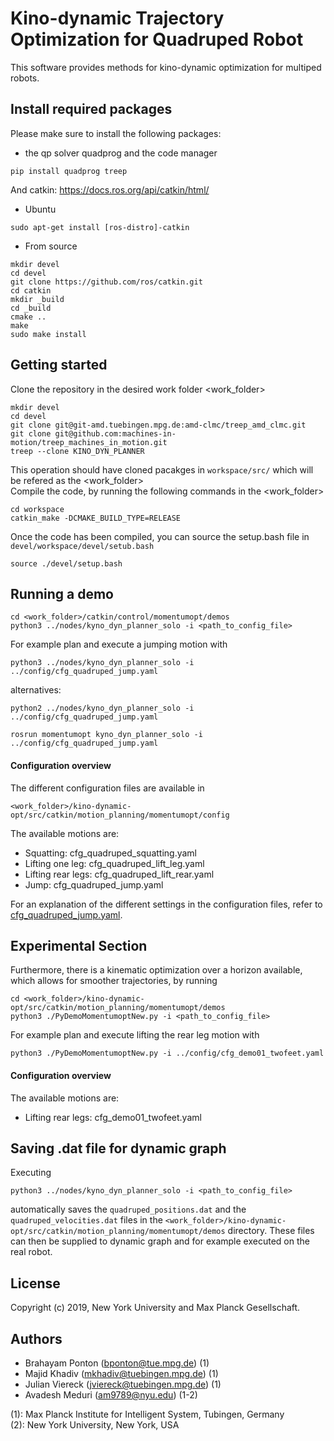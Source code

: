 # Kino-dynamic Trajectory Optimization for Quadruped Robot

This software provides methods for kino-dynamic optimization for multiped robots.

## Install required packages

Please make sure to install the following packages:

- the qp solver quadprog and the code manager
```
pip install quadprog treep
```

And catkin: https://docs.ros.org/api/catkin/html/
- Ubuntu
```
sudo apt-get install [ros-distro]-catkin
```
- From source
```
mkdir devel
cd devel
git clone https://github.com/ros/catkin.git
cd catkin
mkdir _build
cd _build
cmake ..
make
sudo make install
```

## Getting started

Clone the repository in the desired work folder <work_folder>
```
mkdir devel
cd devel
git clone git@git-amd.tuebingen.mpg.de:amd-clmc/treep_amd_clmc.git
git clone git@github.com:machines-in-motion/treep_machines_in_motion.git
treep --clone KINO_DYN_PLANNER
```
This operation should have cloned pacakges in `workspace/src/` which will be
refered as the <work_folder>\
Compile the code, by running the following commands in the <work_folder>
```
cd workspace
catkin_make -DCMAKE_BUILD_TYPE=RELEASE
```

Once the code has been compiled, you can source the setup.bash file in
`devel/workspace/devel/setub.bash`
```
source ./devel/setup.bash
```

## Running a demo 
```
cd <work_folder>/catkin/control/momentumopt/demos
python3 ../nodes/kyno_dyn_planner_solo -i <path_to_config_file>
```
For example plan and execute a jumping motion with
```
python3 ../nodes/kyno_dyn_planner_solo -i ../config/cfg_quadruped_jump.yaml
```
alternatives:

```
python2 ../nodes/kyno_dyn_planner_solo -i ../config/cfg_quadruped_jump.yaml
```
```
rosrun momentumopt kyno_dyn_planner_solo -i ../config/cfg_quadruped_jump.yaml
```

#### Configuration overview
The different configuration files are available in 
```
<work_folder>/kino-dynamic-opt/src/catkin/motion_planning/momentumopt/config
```
The available motions are:
* Squatting: cfg_quadruped_squatting.yaml
* Lifting one leg: cfg_quadruped_lift_leg.yaml
* Lifting rear legs: cfg_quadruped_lift_rear.yaml
* Jump: cfg_quadruped_jump.yaml

For an explanation of the different settings in the configuration files, refer to [cfg_quadruped_jump.yaml](/src/catkin/motion_planning/momentumopt/config/cfg_quadruped_jump.yaml).

## Experimental Section
Furthermore, there is a kinematic optimization over a horizon available, which allows for smoother trajectories, by running
```
cd <work_folder>/kino-dynamic-opt/src/catkin/motion_planning/momentumopt/demos
python3 ./PyDemoMomentumoptNew.py -i <path_to_config_file>
```
For example plan and execute lifting the rear leg motion with
```
python3 ./PyDemoMomentumoptNew.py -i ../config/cfg_demo01_twofeet.yaml
```
#### Configuration overview
The available motions are:
* Lifting rear legs: cfg_demo01_twofeet.yaml

## Saving .dat file for dynamic graph

Executing 
```
python3 ../nodes/kyno_dyn_planner_solo -i <path_to_config_file>
```
automatically saves the `quadruped_positions.dat` and the `quadruped_velocities.dat` files in the `<work_folder>/kino-dynamic-opt/src/catkin/motion_planning/momentumopt/demos` directory. These files can then be supplied to dynamic graph and for example executed on the real robot.

## License

Copyright (c) 2019, New York University and Max Planck Gesellschaft.

## Authors

- Brahayam Ponton (<bponton@tue.mpg.de>) (1)
- Majid Khadiv (<mkhadiv@tuebingen.mpg.de>) (1)
- Julian Viereck (<jviereck@tuebingen.mpg.de>) (1)
- Avadesh Meduri (<am9789@nyu.edu>) (1-2)

(1): Max Planck Institute for Intelligent System, Tubingen, Germany \
(2): New York University, New York, USA
